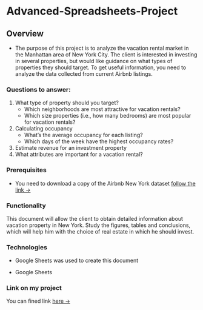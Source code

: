# Advanced-Spreadsheets-Project

## Overview
* The purpose of this project is to analyze the vacation rental market in the Manhattan area of New York City. The client is interested in investing in several properties, but would like guidance on what types of properties they should target. To get useful information, you need to analyze the data collected from current Airbnb listings.

### Questions to answer:
1. What type of property should you target?
   * Which neighborhoods are most attractive for vacation rentals?
   * Which size properties (i.e., how many bedrooms) are most popular for vacation rentals?
2. Calculating occupancy
   * What’s the average occupancy for each listing?
   * Which days of the week have the highest occupancy rates?
3. Estimate revenue for an investment property
4. What attributes are important for a vacation rental?

### Prerequisites
* You need to download a copy of the Airbnb New York dataset [follow the link -> ](https://docs.google.com/spreadsheets/d/1hDhvD2rLWqTIpC-VM7UiGY5KNV7zBgNqXSTKkg4frL4/edit#gid=1221840239)

### Functionality

This document will allow the client to obtain detailed information about vacation property in New York. Study the figures, tables and conclusions, which will help him with the choice of real estate in which he should invest.

### Technologies
* Google Sheets was used to create this document

- Google Sheets

### Link on my project 
You can fined link [here -> ](https://docs.google.com/spreadsheets/d/1t1zNnpOmUbusm8IJ2TQXmfF2yoX12RLog_jOyy_wHa4/edit?usp=sharing)  
